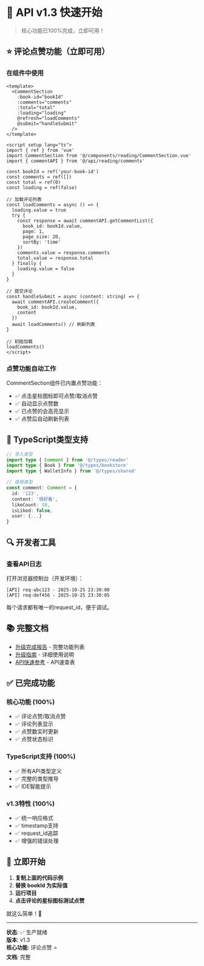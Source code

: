 # 🚀 API v1.3 快速开始

> 核心功能已100%完成，立即可用！

## ⭐ 评论点赞功能（立即可用）

### 在组件中使用

```vue
<template>
  <CommentSection
    :book-id="bookId"
    :comments="comments"
    :total="total"
    :loading="loading"
    @refresh="loadComments"
    @submit="handleSubmit"
  />
</template>

<script setup lang="ts">
import { ref } from 'vue'
import CommentSection from '@/components/reading/CommentSection.vue'
import { commentAPI } from '@/api/reading/comments'

const bookId = ref('your-book-id')
const comments = ref([])
const total = ref(0)
const loading = ref(false)

// 加载评论列表
const loadComments = async () => {
  loading.value = true
  try {
    const response = await commentAPI.getCommentList({
      book_id: bookId.value,
      page: 1,
      page_size: 20,
      sortBy: 'time'
    })
    comments.value = response.comments
    total.value = response.total
  } finally {
    loading.value = false
  }
}

// 提交评论
const handleSubmit = async (content: string) => {
  await commentAPI.createComment({
    book_id: bookId.value,
    content
  })
  await loadComments() // 刷新列表
}

// 初始加载
loadComments()
</script>
```

### 点赞功能自动工作

CommentSection组件已内置点赞功能：
- ✅ 点击星标图标即可点赞/取消点赞
- ✅ 自动显示点赞数
- ✅ 已点赞的会高亮显示
- ✅ 点赞后自动刷新列表

## 📖 TypeScript类型支持

```typescript
// 导入类型
import type { Comment } from '@/types/reader'
import type { Book } from '@/types/bookstore'
import type { WalletInfo } from '@/types/shared'

// 使用类型
const comment: Comment = {
  id: '123',
  content: '很好看',
  likeCount: 10,
  isLiked: false,
  user: {...}
}
```

## 🔍 开发者工具

### 查看API日志

打开浏览器控制台（开发环境）：

```
[API] req-abc123 - 2025-10-25 23:30:00
[API] req-def456 - 2025-10-25 23:30:05
```

每个请求都有唯一的request_id，便于调试。

## 📚 完整文档

- [升级完成报告](./API_v1.3_升级完成报告.md) - 完整功能列表
- [升级指南](./doc/前端API_v1.3升级指南.md) - 详细使用说明
- [API快速参考](./doc/api/frontend/API快速参考.md) - API速查表

## ✅ 已完成功能

### 核心功能 (100%)
- ✅ 评论点赞/取消点赞
- ✅ 评论列表显示
- ✅ 点赞数实时更新
- ✅ 点赞状态标识

### TypeScript支持 (100%)
- ✅ 所有API类型定义
- ✅ 完整的类型推导
- ✅ IDE智能提示

### v1.3特性 (100%)
- ✅ 统一响应格式
- ✅ timestamp支持
- ✅ request_id追踪
- ✅ 增强的错误处理

## 🎯 立即开始

1. **复制上面的代码示例**
2. **替换 bookId 为实际值**
3. **运行项目**
4. **点击评论的星标图标测试点赞**

就这么简单！🎉

---

**状态**: ✅ 生产就绪  
**版本**: v1.3  
**核心功能**: 评论点赞 ⭐  
**文档**: 完整


